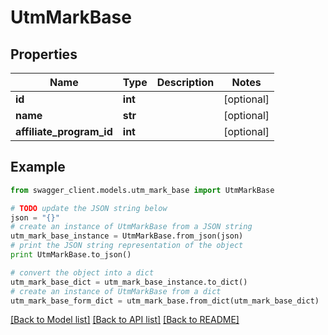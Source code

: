 # UtmMarkBase


## Properties

Name | Type | Description | Notes
------------ | ------------- | ------------- | -------------
**id** | **int** |  | [optional] 
**name** | **str** |  | [optional] 
**affiliate_program_id** | **int** |  | [optional] 

## Example

```python
from swagger_client.models.utm_mark_base import UtmMarkBase

# TODO update the JSON string below
json = "{}"
# create an instance of UtmMarkBase from a JSON string
utm_mark_base_instance = UtmMarkBase.from_json(json)
# print the JSON string representation of the object
print UtmMarkBase.to_json()

# convert the object into a dict
utm_mark_base_dict = utm_mark_base_instance.to_dict()
# create an instance of UtmMarkBase from a dict
utm_mark_base_form_dict = utm_mark_base.from_dict(utm_mark_base_dict)
```
[[Back to Model list]](../README.md#documentation-for-models) [[Back to API list]](../README.md#documentation-for-api-endpoints) [[Back to README]](../README.md)


